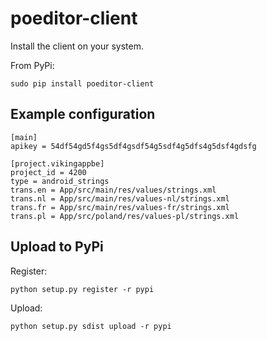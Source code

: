 # poeditor-client

Install the client on your system.

From PyPi:
```
sudo pip install poeditor-client
```

## Example configuration

```
[main]
apikey = 54df54gd5f4gs5df4gsdf54g5sdf4g5dfs4g5dsf4gdsfg

[project.vikingappbe]
project_id = 4200
type = android_strings
trans.en = App/src/main/res/values/strings.xml
trans.nl = App/src/main/res/values-nl/strings.xml
trans.fr = App/src/main/res/values-fr/strings.xml
trans.pl = App/src/poland/res/values-pl/strings.xml
```

## Upload to PyPi

Register:
```
python setup.py register -r pypi
```

Upload:
```
python setup.py sdist upload -r pypi
```


